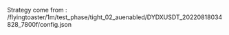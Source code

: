 Strategy come from : /flyingtoaster/1m/test_phase/tight_02_auenabled/DYDXUSDT_20220818034828_7800f/config.json